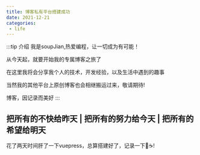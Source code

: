 ```yaml
---
title: 博客私有平台搭建成功
date: 2021-12-21
categories:
 - life
---
```


:::tip 介绍
  我是soupJian,热爱编程，让一切成为有可能！


  从今天起，就要开始我的专属博客之旅了

  
  在这里我将会分享我个人的技术，开发经验，以及生活中遇到的趣事


  当然我的其他平台上原创博客也会相继搬运过来，敬请期待!


  博客，因记录而美好
:::

## 把所有的不快给昨天 | 把所有的努力给今天 | 把所有的希望给明天

花了两天时间肝了一下vuepress，总算搭建好了，记录一下🍎☕!
<Valine/>

